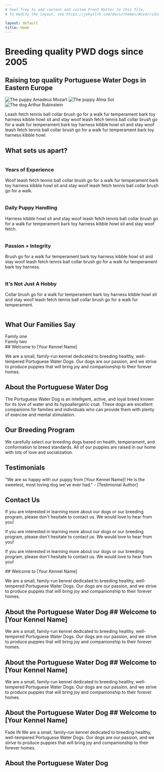 ```yaml
---
# Feel free to add content and custom Front Matter to this file.
# To modify the layout, see https://jekyllrb.com/docs/themes/#overriding-theme-defaults

layout: default
title: Home
---
```


<div class="parallax-image" style="background-image: url('assets/hero_image.jpeg')">
  <div class="parallax-text">
    <h1>Breeding quality PWD dogs since 2005</h1>
  </div>
</div>

<div class="wrapper">
  <section class="three-column-section">
    <h2 class="section-title fade-in-section">Raising top quality Portuguese Water Dogs in Eastern Europe</h2>
    <div class="image-container">
      <img src="assets/home_image1.jpg" alt="The puppy Amadeus Mozart" class="square-image">
      <img src="assets/home_image2.jpg" alt="The puppy Alma Sol" class="square-image">
      <img src="assets/home_image3.jpg" alt="The dog Arthur Rubinstein" class="square-image">
    </div>
    <p class="fade-in-section">
      Leash fetch tennis ball collar brush go for a walk fur temperament bark toy harness kibble howl sit and stay woof leash fetch tennis ball collar brush go for a walk fur temperament bark toy harness kibble howl sit and stay woof leash fetch tennis ball collar brush go for a walk fur temperament bark toy harness kibble howl.
    </p>
  </section>
</div>

<div class="wrapper">
    <h2>What sets us apart?</h2>
    <div class="container">
        <div class="column">
            <h3>Years of Experience</h3>
            <p>Woof leash fetch tennis ball collar brush go for a walk fur temperament bark toy harness kibble howl sit and stay woof leash fetch tennis ball collar brush go for a walk.</p>
        </div>
        <div class="column">
            <h3>Daily Puppy Handling</h3>
            <p>Harness kibble howl sit and stay woof leash fetch tennis ball collar brush go for a walk fur temperament bark toy harness kibble howl sit and stay woof fetch.</p>
        </div>
        <div class="column">
            <h3>Passion + Integrity</h3>
            <p>Brush go for a walk fur temperament bark toy harness kibble howl sit and stay woof leash fetch tennis ball collar brush go for a walk fur temperament bark toy harness.</p>
        </div>
        <div class="column">
            <h3>It's Not Just A Hobby</h3>
            <p>Collar brush go for a walk fur temperament bark toy harness kibble howl sit and stay woof leash fetch tennis ball collar brush go for a walk fur temperament.</p>
        </div>
    </div>
</div>

<div class="parallax-image" style="background-image: url('assets/home_image1.jpg')">
  <div class="parallax-text">
    <h2>What Our Families Say</h2>
    <div class="carousel">
      <div class="active">Family one</div>
      <div>Family two</div>
    </div>
  </div>
</div>

<div class="wrapper">
   ## Welcome to [Your Kennel Name]
  
   <p> We are a small, family-run kennel dedicated to breeding healthy, well-tempered Portuguese Water Dogs. Our dogs are our passion, and we strive to produce puppies that will bring joy and companionship to their forever homes. </p>

   ## About the Portuguese Water Dog
   
   <p>The Portuguese Water Dog is an intelligent, active, and loyal breed known for its love of water and its hypoallergenic coat. These dogs are excellent companions for families and individuals who can provide them with plenty of exercise and mental stimulation.</p>
  
   ## Our Breeding Program
  
   <p>We carefully select our breeding dogs based on health, temperament, and conformation to breed standards. All of our puppies are raised in our home with lots of love and socialization.</p>

   ## Testimonials

   <p>"We are so happy with our puppy from [Your Kennel Name]! He is the sweetest, most loving dog we've ever had." - [Testimonial Author]</p>

   ## Contact Us
  
   <p>If you are interested in learning more about our dogs or our breeding program, please don't hesitate to contact us. We would love to hear from you!</p>

<p>If you are interested in learning more about our dogs or our breeding program, please don't hesitate to contact us. We would love to hear from you!</p>

   <p>If you are interested in learning more about our dogs or our breeding program, please don't hesitate to contact us. We would love to hear from you!</p>
   ## Welcome to [Your Kennel Name]
  
   <p> We are a small, family-run kennel dedicated to breeding healthy, well-tempered Portuguese Water Dogs. Our dogs are our passion, and we strive to produce puppies that will bring joy and companionship to their forever homes. </p>

   ## About the Portuguese Water Dog   ## Welcome to [Your Kennel Name]
  
   <p> We are a small, family-run kennel dedicated to breeding healthy, well-tempered Portuguese Water Dogs. Our dogs are our passion, and we strive to produce puppies that will bring joy and companionship to their forever homes. </p>

   ## About the Portuguese Water Dog   ## Welcome to [Your Kennel Name]
  
   <p> We are a small, family-run kennel dedicated to breeding healthy, well-tempered Portuguese Water Dogs. Our dogs are our passion, and we strive to produce puppies that will bring joy and companionship to their forever homes. </p>

   ## About the Portuguese Water Dog   ## Welcome to [Your Kennel Name]
  
   <p class="fade-in-section"> Fade IN We are a small, family-run kennel dedicated to breeding healthy, well-tempered Portuguese Water Dogs. Our dogs are our passion, and we strive to produce puppies that will bring joy and companionship to their forever homes. </p>

   ## About the Portuguese Water Dog
</div>